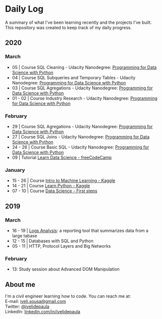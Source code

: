 # Daily Log
A summary of what I've been learning recently and the projects I've built. This repository was created to keep track of my daily progress.

## 2020

### March
 - 05 | Course SQL Cleaning - Udacity Nanodegree: [Programming for Data Science with Python](https://www.udacity.com/course/programming-for-data-science-nanodegree--nd104)
 - 04 | Course SQL Subqueries and Temporary Tables - Udacity Nanodegree: [Programming for Data Science with Python](https://www.udacity.com/course/programming-for-data-science-nanodegree--nd104)
 - 03 | Course SQL Agregations - Udacity Nanodegree: [Programming for Data Science with Python](https://www.udacity.com/course/programming-for-data-science-nanodegree--nd104)
 - 01 - 02 | Course Industry Research - Udacity Nanodegree: [Programming for Data Science with Python](https://www.udacity.com/course/programming-for-data-science-nanodegree--nd104)
 
### February
 - 29 | Course SQL Agregations - Udacity Nanodegree: [Programming for Data Science with Python](https://www.udacity.com/course/programming-for-data-science-nanodegree--nd104)
 - 27 | Course SQL Joins - Udacity Nanodegree: [Programming for Data Science with Python](https://www.udacity.com/course/programming-for-data-science-nanodegree--nd104)
 - 24 - 26 | Course Basic SQL - Udacity Nanodegree: [Programming for Data Science with Python](https://www.udacity.com/course/programming-for-data-science-nanodegree--nd104)
 - 09 | Tutorial [Learn Data Science - freeCodeCamp](https://www.youtube.com/watch?v=ua-CiDNNj30)

### January
 - 15 - 26 | Course [Intro to Machine Learning - Kaggle](https://www.kaggle.com/learn/intro-to-machine-learning)
 - 14 - 21 | Course [Learn Python - Kaggle](https://www.kaggle.com/learn/python)
 - 07 - 10 | Course [Data Science - First steps](https://cursos.alura.com.br/course/data-science-primeiros-passos)

## 2019
### March
 - 16 - 19 | [Logs Analysis](https://github.com/ivelisousa/Full-Stack-Nanodegree/tree/master/Log-analysis): a reporting tool that summarizes data from a large tabase
 - 12 - 15 | Databases with SQL and Python
 - 05 - 11 | HTTP, Protocol Layers and Big Networks

### February
- 13: Study session about Advanced DOM Manipulation

##  About me
I'm a civil engineer learning how to code. You can reach me at:  
E-mail: iveli.sousa@gmail.com  
Twitter: [@ivelidepaula](https://twitter.com/ivelidepaula)  
LinkedIn:  [linkedin.com/in/ivelidepaula](https://www.linkedin.com/in/ivelidepaula/)
